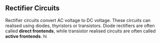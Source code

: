 ## Rectifier Circuits

Rectifier circuits convert AC voltage to DC voltage. These circuits can realised using diodes, thyristors or transistors.
Diode rectifiers are often called **direct frontends**, while transistor realised circuits are often called **active frontends**. hi
